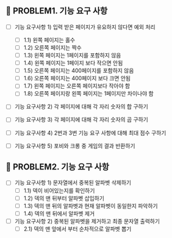 ## 🚀 PROBLEM1. 기능 요구 사항
- [ ] 기능 요구사항 1) 입력 받은 페이지가 유요하지 않다면 예외 처리
  - [ ] 1.1) 왼쪽 페이지는 홀수
  - [ ] 1.2) 오른쪽 페이지는 짝수
  - [ ] 1.3) 왼쪽 페이지는 1페이지를 포함하지 않음
  - [ ] 1.4) 왼쪽 페이지는 1페이지 보다 작으면 안됨
  - [ ] 1.5) 오른쪽 페이지는 400페이지를 포함하지 않음
  - [ ] 1.6) 오른쪽 페이지는 400페이지 보다 크면 안됨
  - [ ] 1.7) 왼쪽 페이지는 오른쪽 페이지보다 작아야 함
  - [ ] 1.8) 오른쪽 페이지랑 왼쪽 페이지는 1페이지만 차이나야 함
- [ ] 기능 요구사항 2) 각 페이지에 대해 각 자리 숫자의 합 구하기
- [ ] 기능 요구사항 3) 각 페이지에 대해 각 자리 숫자의 곱 구하기
- [ ] 기능 요구사항 4) 2번과 3번 기능 요구 사항에 대해 최대 점수 구하기
- [ ] 기능 요구사항 5) 포비와 크롱 중 게임의 결과 반환하기


## 🚀 PROBLEM2. 기능 요구 사항
- [ ] 기능 요구사항 1) 문자열에서 중복된 알파벳 삭제하기
  - [ ] 1.1) 덱이 비어있는지를 확인하기
  - [ ] 1.2) 덱의 맨 뒤부터 알파벳 삽입하기
  - [ ] 1.3) 덱의 맨 뒤의 알파벳과 현재 알파벳이 동일한지 파악하기
  - [ ] 1.4) 덱의 맨 뒤에서 알파벳 제거
- [ ] 기능 요구사항 2) 중복된 알파벳을 제거하고 최종 문자열 출력하기
  - [ ] 2.1) 덱의 맨 앞에서 부터 순차적으로 알파벳 뽑기